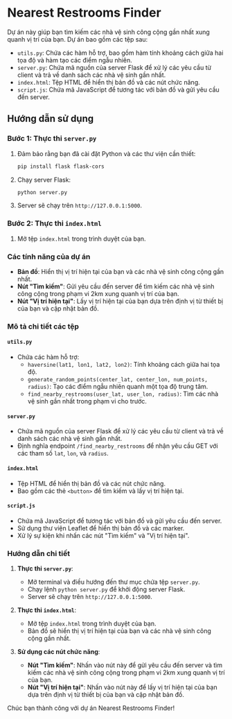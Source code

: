 # Nearest Restrooms Finder

Dự án này giúp bạn tìm kiếm các nhà vệ sinh công cộng gần nhất xung quanh vị trí của bạn. Dự án bao gồm các tệp sau:

- `utils.py`: Chứa các hàm hỗ trợ, bao gồm hàm tính khoảng cách giữa hai tọa độ và hàm tạo các điểm ngẫu nhiên.
- `server.py`: Chứa mã nguồn của server Flask để xử lý các yêu cầu từ client và trả về danh sách các nhà vệ sinh gần nhất.
- `index.html`: Tệp HTML để hiển thị bản đồ và các nút chức năng.
- `script.js`: Chứa mã JavaScript để tương tác với bản đồ và gửi yêu cầu đến server.

## Hướng dẫn sử dụng

### Bước 1: Thực thi `server.py`

1. Đảm bảo rằng bạn đã cài đặt Python và các thư viện cần thiết:

   ```sh
   pip install flask flask-cors
   ```

2. Chạy server Flask:

   ```sh
   python server.py
   ```

3. Server sẽ chạy trên `http://127.0.0.1:5000`.

### Bước 2: Thực thi `index.html`

1. Mở tệp `index.html` trong trình duyệt của bạn.

### Các tính năng của dự án

- **Bản đồ**: Hiển thị vị trí hiện tại của bạn và các nhà vệ sinh công cộng gần nhất.
- **Nút "Tìm kiếm"**: Gửi yêu cầu đến server để tìm kiếm các nhà vệ sinh công cộng trong phạm vi 2km xung quanh vị trí của bạn.
- **Nút "Vị trí hiện tại"**: Lấy vị trí hiện tại của bạn dựa trên định vị từ thiết bị của bạn và cập nhật bản đồ.

### Mô tả chi tiết các tệp

#### `utils.py`

- Chứa các hàm hỗ trợ:
  - `haversine(lat1, lon1, lat2, lon2)`: Tính khoảng cách giữa hai tọa độ.
  - `generate_random_points(center_lat, center_lon, num_points, radius)`: Tạo các điểm ngẫu nhiên quanh một tọa độ trung tâm.
  - `find_nearby_restrooms(user_lat, user_lon, radius)`: Tìm các nhà vệ sinh gần nhất trong phạm vi cho trước.

#### `server.py`

- Chứa mã nguồn của server Flask để xử lý các yêu cầu từ client và trả về danh sách các nhà vệ sinh gần nhất.
- Định nghĩa endpoint `/find_nearby_restrooms` để nhận yêu cầu GET với các tham số `lat`, `lon`, và `radius`.

#### `index.html`

- Tệp HTML để hiển thị bản đồ và các nút chức năng.
- Bao gồm các thẻ `<button>` để tìm kiếm và lấy vị trí hiện tại.

#### `script.js`

- Chứa mã JavaScript để tương tác với bản đồ và gửi yêu cầu đến server.
- Sử dụng thư viện Leaflet để hiển thị bản đồ và các marker.
- Xử lý sự kiện khi nhấn các nút "Tìm kiếm" và "Vị trí hiện tại".

### Hướng dẫn chi tiết

1. **Thực thi `server.py`**:

   - Mở terminal và điều hướng đến thư mục chứa tệp `server.py`.
   - Chạy lệnh `python server.py` để khởi động server Flask.
   - Server sẽ chạy trên `http://127.0.0.1:5000`.

2. **Thực thi `index.html`**:

   - Mở tệp `index.html` trong trình duyệt của bạn.
   - Bản đồ sẽ hiển thị vị trí hiện tại của bạn và các nhà vệ sinh công cộng gần nhất.

3. **Sử dụng các nút chức năng**:
   - **Nút "Tìm kiếm"**: Nhấn vào nút này để gửi yêu cầu đến server và tìm kiếm các nhà vệ sinh công cộng trong phạm vi 2km xung quanh vị trí của bạn.
   - **Nút "Vị trí hiện tại"**: Nhấn vào nút này để lấy vị trí hiện tại của bạn dựa trên định vị từ thiết bị của bạn và cập nhật bản đồ.

Chúc bạn thành công với dự án Nearest Restrooms Finder!
